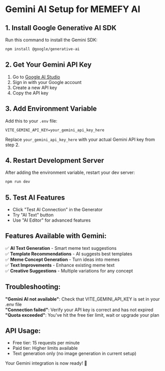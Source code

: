 # Gemini AI Setup for MEMEFY AI

## 1. Install Google Generative AI SDK

Run this command to install the Gemini SDK:

```bash
npm install @google/generative-ai
```

## 2. Get Your Gemini API Key

1. Go to [Google AI Studio](https://aistudio.google.com/app/apikey)
2. Sign in with your Google account
3. Create a new API key
4. Copy the API key

## 3. Add Environment Variable

Add this to your `.env` file:

```env
VITE_GEMINI_API_KEY=your_gemini_api_key_here
```

Replace `your_gemini_api_key_here` with your actual Gemini API key from step 2.

## 4. Restart Development Server

After adding the environment variable, restart your dev server:

```bash
npm run dev
```

## 5. Test AI Features

- Click "Test AI Connection" in the Generator
- Try "AI Text" button
- Use "AI Editor" for advanced features

## Features Available with Gemini:

✅ **AI Text Generation** - Smart meme text suggestions  
✅ **Template Recommendations** - AI suggests best templates  
✅ **Meme Concept Generation** - Turn ideas into memes  
✅ **Text Improvements** - Enhance existing meme text  
✅ **Creative Suggestions** - Multiple variations for any concept  

## Troubleshooting:

**"Gemini AI not available"**: Check that VITE_GEMINI_API_KEY is set in your .env file  
**"Connection failed"**: Verify your API key is correct and has not expired  
**"Quota exceeded"**: You've hit the free tier limit, wait or upgrade your plan  

## API Usage:

- Free tier: 15 requests per minute
- Paid tier: Higher limits available
- Text generation only (no image generation in current setup)

Your Gemini integration is now ready! 🚀